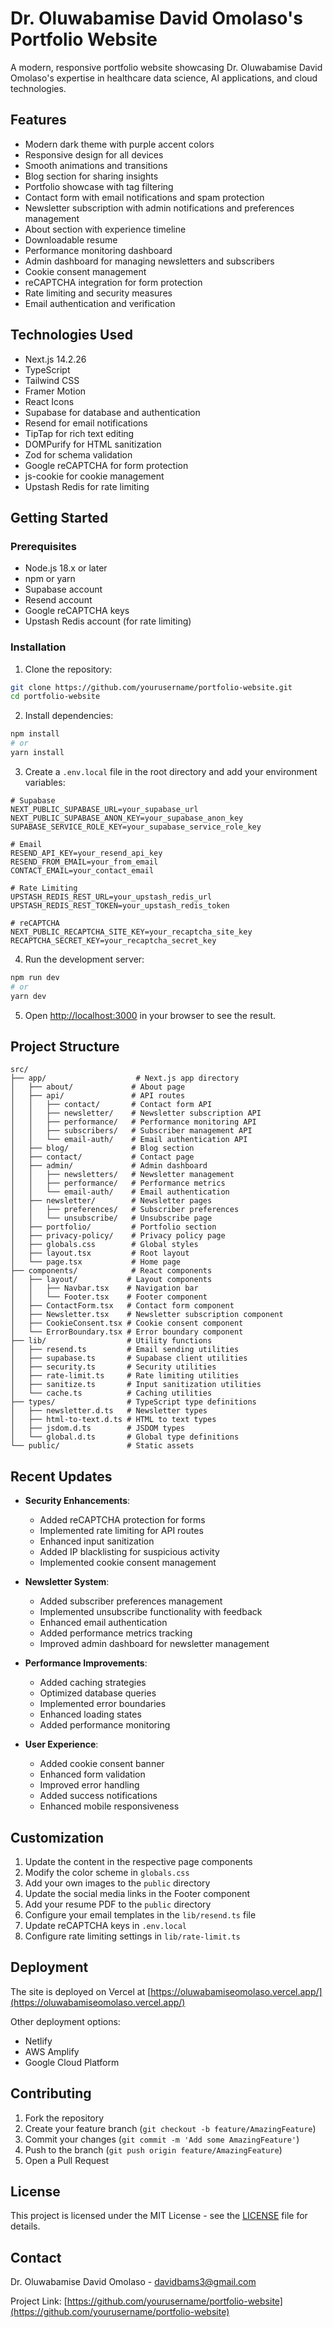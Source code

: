 # Dr. Oluwabamise David Omolaso's Portfolio Website

A modern, responsive portfolio website showcasing Dr. Oluwabamise David Omolaso's expertise in healthcare data science, AI applications, and cloud technologies.

## Features

- Modern dark theme with purple accent colors
- Responsive design for all devices
- Smooth animations and transitions
- Blog section for sharing insights
- Portfolio showcase with tag filtering
- Contact form with email notifications and spam protection
- Newsletter subscription with admin notifications and preferences management
- About section with experience timeline
- Downloadable resume
- Performance monitoring dashboard
- Admin dashboard for managing newsletters and subscribers
- Cookie consent management
- reCAPTCHA integration for form protection
- Rate limiting and security measures
- Email authentication and verification

## Technologies Used

- Next.js 14.2.26
- TypeScript
- Tailwind CSS
- Framer Motion
- React Icons
- Supabase for database and authentication
- Resend for email notifications
- TipTap for rich text editing
- DOMPurify for HTML sanitization
- Zod for schema validation
- Google reCAPTCHA for form protection
- js-cookie for cookie management
- Upstash Redis for rate limiting

## Getting Started

### Prerequisites

- Node.js 18.x or later
- npm or yarn
- Supabase account
- Resend account
- Google reCAPTCHA keys
- Upstash Redis account (for rate limiting)

### Installation

1. Clone the repository:

```bash
git clone https://github.com/yourusername/portfolio-website.git
cd portfolio-website
```

2. Install dependencies:

```bash
npm install
# or
yarn install
```

3. Create a `.env.local` file in the root directory and add your environment variables:

```env
# Supabase
NEXT_PUBLIC_SUPABASE_URL=your_supabase_url
NEXT_PUBLIC_SUPABASE_ANON_KEY=your_supabase_anon_key
SUPABASE_SERVICE_ROLE_KEY=your_supabase_service_role_key

# Email
RESEND_API_KEY=your_resend_api_key
RESEND_FROM_EMAIL=your_from_email
CONTACT_EMAIL=your_contact_email

# Rate Limiting
UPSTASH_REDIS_REST_URL=your_upstash_redis_url
UPSTASH_REDIS_REST_TOKEN=your_upstash_redis_token

# reCAPTCHA
NEXT_PUBLIC_RECAPTCHA_SITE_KEY=your_recaptcha_site_key
RECAPTCHA_SECRET_KEY=your_recaptcha_secret_key
```

4. Run the development server:

```bash
npm run dev
# or
yarn dev
```

5. Open [http://localhost:3000](http://localhost:3000) in your browser to see the result.

## Project Structure

```
src/
├── app/                    # Next.js app directory
│   ├── about/             # About page
│   ├── api/               # API routes
│   │   ├── contact/       # Contact form API
│   │   ├── newsletter/    # Newsletter subscription API
│   │   ├── performance/   # Performance monitoring API
│   │   ├── subscribers/   # Subscriber management API
│   │   └── email-auth/    # Email authentication API
│   ├── blog/              # Blog section
│   ├── contact/           # Contact page
│   ├── admin/             # Admin dashboard
│   │   ├── newsletters/   # Newsletter management
│   │   ├── performance/   # Performance metrics
│   │   └── email-auth/    # Email authentication
│   ├── newsletter/        # Newsletter pages
│   │   ├── preferences/   # Subscriber preferences
│   │   └── unsubscribe/   # Unsubscribe page
│   ├── portfolio/         # Portfolio section
│   ├── privacy-policy/    # Privacy policy page
│   ├── globals.css        # Global styles
│   ├── layout.tsx         # Root layout
│   └── page.tsx           # Home page
├── components/            # React components
│   ├── layout/           # Layout components
│   │   ├── Navbar.tsx    # Navigation bar
│   │   └── Footer.tsx    # Footer component
│   ├── ContactForm.tsx   # Contact form component
│   ├── Newsletter.tsx    # Newsletter subscription component
│   ├── CookieConsent.tsx # Cookie consent component
│   └── ErrorBoundary.tsx # Error boundary component
├── lib/                  # Utility functions
│   ├── resend.ts         # Email sending utilities
│   ├── supabase.ts       # Supabase client utilities
│   ├── security.ts       # Security utilities
│   ├── rate-limit.ts     # Rate limiting utilities
│   ├── sanitize.ts       # Input sanitization utilities
│   └── cache.ts          # Caching utilities
├── types/                # TypeScript type definitions
│   ├── newsletter.d.ts   # Newsletter types
│   ├── html-to-text.d.ts # HTML to text types
│   ├── jsdom.d.ts        # JSDOM types
│   └── global.d.ts       # Global type definitions
└── public/               # Static assets
```

## Recent Updates

- **Security Enhancements**:
  - Added reCAPTCHA protection for forms
  - Implemented rate limiting for API routes
  - Enhanced input sanitization
  - Added IP blacklisting for suspicious activity
  - Implemented cookie consent management

- **Newsletter System**:
  - Added subscriber preferences management
  - Implemented unsubscribe functionality with feedback
  - Enhanced email authentication
  - Added performance metrics tracking
  - Improved admin dashboard for newsletter management

- **Performance Improvements**:
  - Added caching strategies
  - Optimized database queries
  - Implemented error boundaries
  - Enhanced loading states
  - Added performance monitoring

- **User Experience**:
  - Added cookie consent banner
  - Enhanced form validation
  - Improved error handling
  - Added success notifications
  - Enhanced mobile responsiveness

## Customization

1. Update the content in the respective page components
2. Modify the color scheme in `globals.css`
3. Add your own images to the `public` directory
4. Update the social media links in the Footer component
5. Add your resume PDF to the `public` directory
6. Configure your email templates in the `lib/resend.ts` file
7. Update reCAPTCHA keys in `.env.local`
8. Configure rate limiting settings in `lib/rate-limit.ts`

## Deployment

The site is deployed on Vercel at [https://oluwabamiseomolaso.vercel.app/](https://oluwabamiseomolaso.vercel.app/)

Other deployment options:
- Netlify
- AWS Amplify
- Google Cloud Platform

## Contributing

1. Fork the repository
2. Create your feature branch (`git checkout -b feature/AmazingFeature`)
3. Commit your changes (`git commit -m 'Add some AmazingFeature'`)
4. Push to the branch (`git push origin feature/AmazingFeature`)
5. Open a Pull Request

## License

This project is licensed under the MIT License - see the [LICENSE](LICENSE) file for details.

## Contact

Dr. Oluwabamise David Omolaso - [davidbams3@gmail.com](mailto:davidbams3@gmail.com)

Project Link: [https://github.com/yourusername/portfolio-website](https://github.com/yourusername/portfolio-website)
